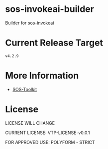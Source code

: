 # sos-invokeai-builder
Builder for [sos-invokeai](https://github.com/vtp-one/sos-invokeai)


# Current Release Target
```
v4.2.9
```

# More Information
 - [SOS-Toolkit](https://github.com/vtp-one/sos-toolkit)


# License
LICENSE WILL CHANGE

CURRENT LICENSE: VTP-LICENSE-v0.0.1

FOR APPROVED USE: POLYFORM - STRICT

